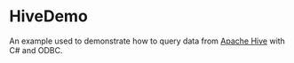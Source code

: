 # HiveDemo

An example used to demonstrate how to query data from [Apache Hive](https://hive.apache.org/) with C# and ODBC.
